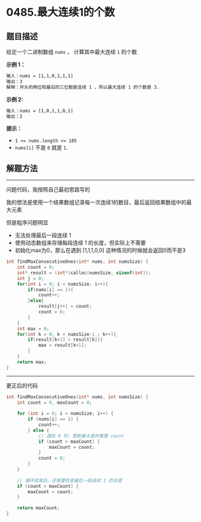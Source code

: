 # 0485.最大连续1的个数

## 题目描述

给定一个二进制数组 `nums` ， 计算其中最大连续 `1` 的个数 

**示例 1：**

```html
输入：nums = [1,1,0,1,1,1]
输出：3
解释：开头的两位和最后的三位都是连续 1 ，所以最大连续 1 的个数是 3.
```

**示例 2:**

```html
输入：nums = [1,0,1,1,0,1]
输出：2
```

 **提示：**

- `1 <= nums.length <= 105`
- `nums[i]` 不是 `0` 就是 `1`.

## 解题方法

****

问题代码，我按照自己最初思路写的

我的想法是使用一个结果数组记录每一次连续1的数目，最后返回结果数组中的最大元素

但是程序问题明显

- 无法处理最后一段连续 1 
- 使用动态数组来存储每段连续 1 的长度，但实际上不需要
- 初始化max为0，那么在遇到 [1,1,1,0,0] 这种情况的时候就会返回0而不是3

```c
int findMaxConsecutiveOnes(int* nums, int numsSize) {
    int count = 0;
    int* result = (int*)calloc(numsSize, sizeof(int));
    int j = 0;
    for(int i = 0; i < numsSize; i++){
        if(nums[i] == 1){
            count++;
        }else{
            result[j++] = count;
            count = 0;
        }
    }
    int max = 0;
    for(int k = 0; k < numsSize-1 ; k++){        
        if(result[k+1] > result[k]){
            max = result[k+1];
        }
    }
    return max;
}
```

****

更正后的代码

```c
int findMaxConsecutiveOnes(int* nums, int numsSize) {
    int count = 0, maxCount = 0;
    
    for (int i = 0; i < numsSize; i++) {
        if (nums[i] == 1) {
            count++;
        } else {
            // 遇到 0 时，更新最大值并重置 count
            if (count > maxCount) {
                maxCount = count;
            }
            count = 0;
        }
    }
    
    // 循环结束后，还需要检查最后一段连续 1 的长度
    if (count > maxCount) {
        maxCount = count;
    }

    return maxCount;
}

```

